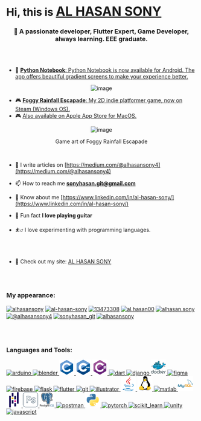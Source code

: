 <!--

Hi, I'm [AL HASAN SONY](https://alhasansony.github.io/portfolio-al-hasan-sony/)

-->



# Hi, this is <span style="font-size:1.2em;">[AL HASAN SONY](https://alhasansony.github.io/portfolio-al-hasan-sony/)</span>




<h3 align="center">🚀 A passionate developer, Flutter Expert, Game Developer, always learning. EEE graduate.</h3>
<br><br>

- 📱 [**Python Notebook**: Python Notebook is now available for Android. The app offers beautiful gradient screens to make your experience better.](https://play.google.com/store/apps/details?id=com.alhasansony.PythonNotebook)





<p align="center">

<img width="600" alt="image" src="https://github.com/AlHasanSony/AlHasanSony/assets/48161357/6b87ace6-8497-4fc1-ba80-55a116252963">

</p>

<!--
<div style="display: flex; justify-content: space-between;">
    <img width="550" alt="image" src="https://github.com/AlHasanSony/AlHasanSony/assets/48161357/6b87ace6-8497-4fc1-ba80-55a116252963">
    <img width="400" alt="image" src="https://github.com/AlHasanSony/AlHasanSony/assets/48161357/2101e16a-6ba7-41c0-8076-a0d4d4349741">
    <img width="400" alt="image" src="https://github.com/AlHasanSony/AlHasanSony/assets/48161357/702e30c8-9216-4907-86f3-683955b6575f">
</div>
-->


- 🎮 [**Foggy Rainfall Escapade**: My 2D indie platformer game, now on Steam (Windows OS).](https://store.steampowered.com/app/2499310/Foggy_Rainfall_Escapade/)
- 🎮 [Also available on Apple App Store for MacOS.](https://apps.apple.com/us/app/foggy-rainfall-escapade/id6475210013)


<!--
[![image](https://github.com/AlHasanSony/AlHasanSony/assets/48161357/531e82fc-22c9-448e-82fc-1e19db13109a)]([https://store.steampowered.com/app/2499310/Foggy_Rainfall_Escapade/](https://apps.apple.com/us/app/foggy-rainfall-escapade/id6475210013?mt=12))
-->

<p align="center">

<img width="600" alt="image" src="https://github.com/AlHasanSony/AlHasanSony/assets/48161357/37bba4ae-7bc5-41f0-b669-0094542b7f28">

</p>

<p align="center">
Game art of Foggy Rainfall Escapade
</p>


<!--

This is a comment

-->


<br>


- 📝 I write articles on [https://medium.com/@alhasansony4](https://medium.com/@alhasansony4)

- 📫 How to reach me **sonyhasan.git@gmail.com**

- 📄 Know about me [https://www.linkedin.com/in/al-hasan-sony/](https://www.linkedin.com/in/al-hasan-sony/)

- 🎼 Fun fact **I love playing guitar**
  
- ⛹️‍♂️ I love experimenting with programming languages.

<br><br>

- 🛜 Check out my site: [AL HASAN SONY](https://alhasansony.github.io/portfolio-al-hasan-sony/)

<br><br>

<h3 align="left">My appearance:</h3>
<p align="left">
<a href="https://twitter.com/alhasansony" target="blank"><img align="center" src="https://raw.githubusercontent.com/rahuldkjain/github-profile-readme-generator/master/src/images/icons/Social/twitter.svg" alt="alhasansony" height="30" width="40" /></a>
<a href="https://linkedin.com/in/al-hasan-sony" target="blank"><img align="center" src="https://raw.githubusercontent.com/rahuldkjain/github-profile-readme-generator/master/src/images/icons/Social/linked-in-alt.svg" alt="al-hasan-sony" height="30" width="40" /></a>
<a href="https://stackoverflow.com/users/13473308" target="blank"><img align="center" src="https://raw.githubusercontent.com/rahuldkjain/github-profile-readme-generator/master/src/images/icons/Social/stack-overflow.svg" alt="13473308" height="30" width="40" /></a>
<a href="https://fb.com/al.hasan00" target="blank"><img align="center" src="https://raw.githubusercontent.com/rahuldkjain/github-profile-readme-generator/master/src/images/icons/Social/facebook.svg" alt="al.hasan00" height="30" width="40" /></a>
<a href="https://instagram.com/alhasan.sony" target="blank"><img align="center" src="https://raw.githubusercontent.com/rahuldkjain/github-profile-readme-generator/master/src/images/icons/Social/instagram.svg" alt="alhasan.sony" height="30" width="40" /></a>
<a href="https://medium.com/@alhasansony4" target="blank"><img align="center" src="https://raw.githubusercontent.com/rahuldkjain/github-profile-readme-generator/master/src/images/icons/Social/medium.svg" alt="@alhasansony4" height="30" width="40" /></a>
<a href="https://www.hackerrank.com/sonyhasan_git" target="blank"><img align="center" src="https://raw.githubusercontent.com/rahuldkjain/github-profile-readme-generator/master/src/images/icons/Social/hackerrank.svg" alt="sonyhasan_git" height="30" width="40" /></a>
<a href="https://www.leetcode.com/alhasansony" target="blank"><img align="center" src="https://raw.githubusercontent.com/rahuldkjain/github-profile-readme-generator/master/src/images/icons/Social/leet-code.svg" alt="alhasansony" height="30" width="40" /></a>
</p>


<br><br>


<h3 align="left">Languages and Tools:</h3>
<p align="left"> <a href="https://www.arduino.cc/" target="_blank" rel="noreferrer"> <img src="https://cdn.worldvectorlogo.com/logos/arduino-1.svg" alt="arduino" width="40" height="40"/> </a> <a href="https://www.blender.org/" target="_blank" rel="noreferrer"> <img src="https://download.blender.org/branding/community/blender_community_badge_white.svg" alt="blender" width="40" height="40"/> </a> <a href="https://www.cprogramming.com/" target="_blank" rel="noreferrer"> <img src="https://raw.githubusercontent.com/devicons/devicon/master/icons/c/c-original.svg" alt="c" width="40" height="40"/> </a> <a href="https://www.w3schools.com/cpp/" target="_blank" rel="noreferrer"> <img src="https://raw.githubusercontent.com/devicons/devicon/master/icons/cplusplus/cplusplus-original.svg" alt="cplusplus" width="40" height="40"/> </a> <a href="https://www.w3schools.com/cs/" target="_blank" rel="noreferrer"> <img src="https://raw.githubusercontent.com/devicons/devicon/master/icons/csharp/csharp-original.svg" alt="csharp" width="40" height="40"/> </a> <a href="https://dart.dev" target="_blank" rel="noreferrer"> <img src="https://www.vectorlogo.zone/logos/dartlang/dartlang-icon.svg" alt="dart" width="40" height="40"/> </a> <a href="https://www.djangoproject.com/" target="_blank" rel="noreferrer"> <img src="https://cdn.worldvectorlogo.com/logos/django.svg" alt="django" width="40" height="40"/> </a> <a href="https://www.docker.com/" target="_blank" rel="noreferrer"> <img src="https://raw.githubusercontent.com/devicons/devicon/master/icons/docker/docker-original-wordmark.svg" alt="docker" width="40" height="40"/> </a> <a href="https://www.figma.com/" target="_blank" rel="noreferrer"> <img src="https://www.vectorlogo.zone/logos/figma/figma-icon.svg" alt="figma" width="40" height="40"/> </a> <a href="https://firebase.google.com/" target="_blank" rel="noreferrer"> <img src="https://www.vectorlogo.zone/logos/firebase/firebase-icon.svg" alt="firebase" width="40" height="40"/> </a> <a href="https://flask.palletsprojects.com/" target="_blank" rel="noreferrer"> <img src="https://www.vectorlogo.zone/logos/pocoo_flask/pocoo_flask-icon.svg" alt="flask" width="40" height="40"/> </a> <a href="https://flutter.dev" target="_blank" rel="noreferrer"> <img src="https://www.vectorlogo.zone/logos/flutterio/flutterio-icon.svg" alt="flutter" width="40" height="40"/> </a> <a href="https://git-scm.com/" target="_blank" rel="noreferrer"> <img src="https://www.vectorlogo.zone/logos/git-scm/git-scm-icon.svg" alt="git" width="40" height="40"/> </a> <a href="https://www.adobe.com/in/products/illustrator.html" target="_blank" rel="noreferrer"> <img src="https://www.vectorlogo.zone/logos/adobe_illustrator/adobe_illustrator-icon.svg" alt="illustrator" width="40" height="40"/> </a> <a href="https://www.java.com" target="_blank" rel="noreferrer"> <img src="https://raw.githubusercontent.com/devicons/devicon/master/icons/java/java-original.svg" alt="java" width="40" height="40"/> </a> <a href="https://www.linux.org/" target="_blank" rel="noreferrer"> <img src="https://raw.githubusercontent.com/devicons/devicon/master/icons/linux/linux-original.svg" alt="linux" width="40" height="40"/> </a> <a href="https://www.mathworks.com/" target="_blank" rel="noreferrer"> <img src="https://upload.wikimedia.org/wikipedia/commons/2/21/Matlab_Logo.png" alt="matlab" width="40" height="40"/> </a> <a href="https://www.mysql.com/" target="_blank" rel="noreferrer"> <img src="https://raw.githubusercontent.com/devicons/devicon/master/icons/mysql/mysql-original-wordmark.svg" alt="mysql" width="40" height="40"/> </a> <a href="https://pandas.pydata.org/" target="_blank" rel="noreferrer"> <img src="https://raw.githubusercontent.com/devicons/devicon/2ae2a900d2f041da66e950e4d48052658d850630/icons/pandas/pandas-original.svg" alt="pandas" width="40" height="40"/> </a> <a href="https://www.photoshop.com/en" target="_blank" rel="noreferrer"> <img src="https://raw.githubusercontent.com/devicons/devicon/master/icons/photoshop/photoshop-line.svg" alt="photoshop" width="40" height="40"/> </a> <a href="https://www.postgresql.org" target="_blank" rel="noreferrer"> <img src="https://raw.githubusercontent.com/devicons/devicon/master/icons/postgresql/postgresql-original-wordmark.svg" alt="postgresql" width="40" height="40"/> </a> <a href="https://postman.com" target="_blank" rel="noreferrer"> <img src="https://www.vectorlogo.zone/logos/getpostman/getpostman-icon.svg" alt="postman" width="40" height="40"/> </a> <a href="https://www.python.org" target="_blank" rel="noreferrer"> <img src="https://raw.githubusercontent.com/devicons/devicon/master/icons/python/python-original.svg" alt="python" width="40" height="40"/> </a> <a href="https://pytorch.org/" target="_blank" rel="noreferrer"> <img src="https://www.vectorlogo.zone/logos/pytorch/pytorch-icon.svg" alt="pytorch" width="40" height="40"/> </a> <a href="https://scikit-learn.org/" target="_blank" rel="noreferrer"> <img src="https://upload.wikimedia.org/wikipedia/commons/0/05/Scikit_learn_logo_small.svg" alt="scikit_learn" width="40" height="40"/> </a> <a href="https://unity.com/" target="_blank" rel="noreferrer"> <img src="https://www.vectorlogo.zone/logos/unity3d/unity3d-icon.svg" alt="unity" width="40" height="40"/> </a> <a href="https://developer.mozilla.org/en-US/docs/Web/JavaScript" target="_blank" rel="noreferrer"> <img src="https://www.vectorlogo.zone/logos/javascript/javascript-icon.svg" alt="javascript" width="40" height="40"/> </a> </p>




<!--
**AlHasanSony/AlHasanSony** is a ✨ _special_ ✨ repository because its `README.md` (this file) appears on your GitHub profile.

Here are some ideas to get you started:

- 🔭 I’m currently working on ...
- 🌱 I’m currently learning ...
- 👯 I’m looking to collaborate on ...
- 🤔 I’m looking for help with ...
- 💬 Ask me about ...
- 📫 How to reach me: ...
- 😄 Pronouns: ...
- ⚡ Fun fact: ...
-->
